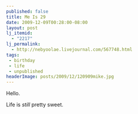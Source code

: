 ```yaml
---
published: false
title: Me Is 29
date: 2009-12-09T00:28:00-08:00
layout: post
lj_itemid:
  - "2217"
lj_permalink:
  - http://nebyoolae.livejournal.com/567748.html
tags:
 - birthday
 - life
 - unpublished
headerImage: posts/2009/12/120909mike.jpg
---
```

Hello.

Life is _still_ pretty sweet.

<!--more-->
